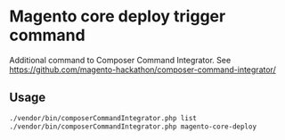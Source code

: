 # Magento core deploy trigger command

Additional command to Composer Command Integrator. See https://github.com/magento-hackathon/composer-command-integrator/

## Usage

```bash
./vendor/bin/composerCommandIntegrator.php list
./vendor/bin/composerCommandIntegrator.php magento-core-deploy
```